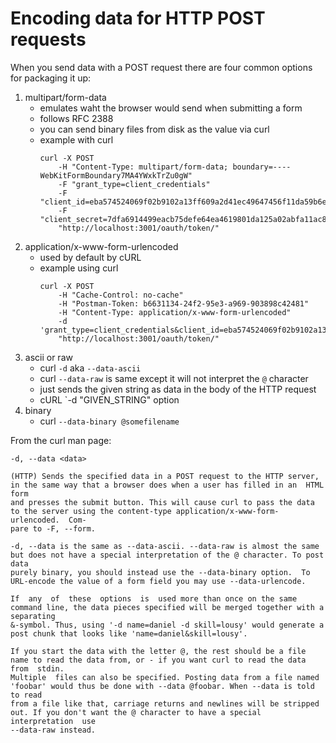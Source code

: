 # Encoding data for HTTP POST requests

When you send data with a POST request there are four common options for
packaging it up:

1. multipart/form-data
    * emulates waht the browser would send when submitting a form
    * follows RFC 2388
    * you can send binary files from disk as the value via curl
    * example with curl
        ```
        curl -X POST
            -H "Content-Type: multipart/form-data; boundary=----WebKitFormBoundary7MA4YWxkTrZu0gW"
            -F "grant_type=client_credentials"
            -F "client_id=eba574524069f02b9102a13ff609a2d41ec49647456f11da59b6e7f06186d4ed"
            -F "client_secret=7dfa6914499eacb75defe64ea4619801da125a02abfa11ac8ef7f3da08c07a59"
            "http://localhost:3001/oauth/token/"
        ```
2. application/x-www-form-urlencoded
    * used by default by cURL
    * example using curl
        ```
        curl -X POST
            -H "Cache-Control: no-cache"
            -H "Postman-Token: b6631134-24f2-95e3-a969-903898c42481"
            -H "Content-Type: application/x-www-form-urlencoded"
            -d 'grant_type=client_credentials&client_id=eba574524069f02b9102a13ff609a2d41ec49647456f11da59b6e7f06186d4ed&client_secret=7dfa6914499eacb75defe64ea4619801da125a02abfa11ac8ef7f3da08c07a59'
            "http://localhost:3001/oauth/token/"
        ```
3. ascii or raw
    * curl `-d` aka `--data-ascii`
    * curl `--data-raw` is same except it will not interpret the `@` character
    * just sends the given string as data in the body of the HTTP request
    * cURL `-d "GIVEN_STRING" option
4. binary
    * curl `--data-binary @somefilename`


From the curl man page:

```
-d, --data <data>

(HTTP) Sends the specified data in a POST request to the HTTP server, in the same way that a browser does when a user has filled in an  HTML  form
and presses the submit button. This will cause curl to pass the data to the server using the content-type application/x-www-form-urlencoded.  Com-
pare to -F, --form.

-d, --data is the same as --data-ascii. --data-raw is almost the same but does not have a special interpretation of the @ character. To post  data
purely binary, you should instead use the --data-binary option.  To URL-encode the value of a form field you may use --data-urlencode.

If  any  of  these  options  is  used more than once on the same command line, the data pieces specified will be merged together with a separating
&-symbol. Thus, using '-d name=daniel -d skill=lousy' would generate a post chunk that looks like 'name=daniel&skill=lousy'.

If you start the data with the letter @, the rest should be a file name to read the data from, or - if you want curl to read the data from  stdin.
Multiple  files can also be specified. Posting data from a file named 'foobar' would thus be done with --data @foobar. When --data is told to read
from a file like that, carriage returns and newlines will be stripped out. If you don't want the @ character to have a special interpretation  use
--data-raw instead.
```
